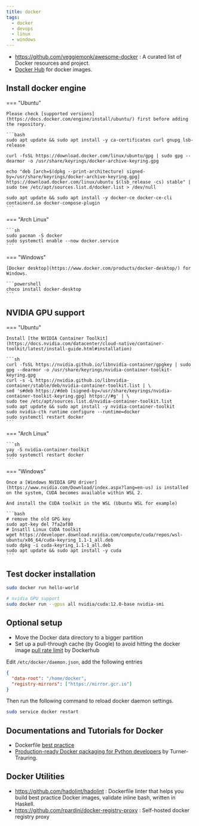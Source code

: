 ```yaml
---
title: docker
tags:
  - docker
  - devops
  - linux
  - windows
---
```


- https://github.com/veggiemonk/awesome-docker : A curated list of Docker resources and project.
- [Docker Hub](https://hub.docker.com/) for docker images.

## Install docker engine

=== "Ubuntu"

    Please check [supported versions](https://docs.docker.com/engine/install/ubuntu/) first before adding the repository.

    ```bash
    sudo apt update && sudo apt install -y ca-certificates curl gnupg lsb-release

    curl -fsSL https://download.docker.com/linux/ubuntu/gpg | sudo gpg --dearmor -o /usr/share/keyrings/docker-archive-keyring.gpg

    echo "deb [arch=$(dpkg --print-architecture) signed-by=/usr/share/keyrings/docker-archive-keyring.gpg] https://download.docker.com/linux/ubuntu $(lsb_release -cs) stable" | sudo tee /etc/apt/sources.list.d/docker.list > /dev/null

    sudo apt update && sudo apt install -y docker-ce docker-ce-cli containerd.io docker-compose-plugin
    ```

=== "Arch Linux"

    ```sh
    sudo pacman -S docker
    sudo systemctl enable --now docker.service
    ```

=== "Windows"

    [Docker desktop](https://www.docker.com/products/docker-desktop/) for Windows.

    ```powershell
    choco install docker-desktop
    ```

## NVIDIA GPU support

=== "Ubuntu"

    Install [the NVIDIA Container Toolkit](https://docs.nvidia.com/datacenter/cloud-native/container-toolkit/latest/install-guide.html#installation)

    ```sh
    curl -fsSL https://nvidia.github.io/libnvidia-container/gpgkey | sudo gpg --dearmor -o /usr/share/keyrings/nvidia-container-toolkit-keyring.gpg
    curl -s -L https://nvidia.github.io/libnvidia-container/stable/deb/nvidia-container-toolkit.list | \
    sed 's#deb https://#deb [signed-by=/usr/share/keyrings/nvidia-container-toolkit-keyring.gpg] https://#g' | \
    sudo tee /etc/apt/sources.list.d/nvidia-container-toolkit.list
    sudo apt update && sudo apt install -y nvidia-container-toolkit
    sudo nvidia-ctk runtime configure --runtime=docker
    sudo systemctl restart docker
    ```

=== "Arch Linux"

    ```sh
    yay -S nvidia-container-toolkit
    sudo systemctl restart docker
    ```

=== "Windows"

    Once a [Windows NVIDIA GPU driver](https://www.nvidia.com/Download/index.aspx?lang=en-us) is installed on the system, CUDA becomes available within WSL 2.

    And install the CUDA toolkit in the WSL (Ubuntu WSL for example)

    ```bash
    # remove the old GPG key
    sudo apt-key del 7fa2af80
    # Insatll Linux CUDA toolkit
    wget https://developer.download.nvidia.com/compute/cuda/repos/wsl-ubuntu/x86_64/cuda-keyring_1.1-1_all.deb
    sudo dpkg -i cuda-keyring_1.1-1_all.deb
    sudo apt update && sudo apt install -y cuda
    ```

## Test docker installation

```sh
sudo docker run hello-world

# nvidia GPU support
sudo docker run --gpus all nvidia/cuda:12.0-base nvidia-smi
```

## Optional setup

- Move the Docker data directory to a bigger partition
- Set up a pull-through cache (by Google) to avoid hitting the docker image [pull rate limit](https://www.docker.com/blog/scaling-docker-to-serve-millions-more-developers-network-egress/) by Dockerhub

Edit `/etc/docker/daemon.json`, add the following entries

```json title="/etc/docker/daemon.json"
{
  "data-root": "/home/docker",
  "registry-mirrors": ["https://mirror.gcr.io"]
}
```

Then run the following command to reload docker daemon settings.

```bash
sudo service docker restart
```

## Documentations and Tutorials for Docker

- Dockerfile [best practice](https://docs.docker.com/engine/userguide/eng-image/dockerfile_best-practices)
- [Production-ready Docker packaging for Python developers](https://pythonspeed.com/docker/) by Turner-Trauring.

## Docker Utilities

- https://github.com/hadolint/hadolint : Dockerfile linter that helps you build best practice Docker images, validate inline bash, written in Haskell.
- https://github.com/rpardini/docker-registry-proxy : Self-hosted docker registry proxy
